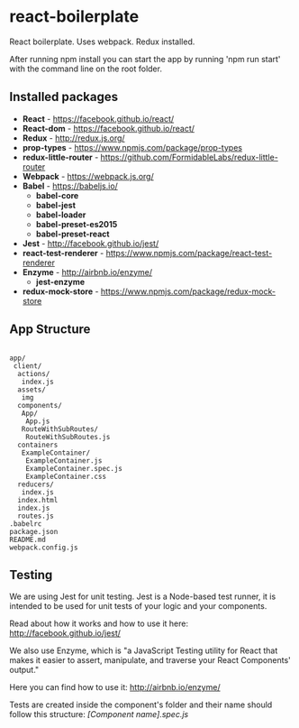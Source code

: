 # react-boilerplate
React boilerplate. Uses webpack. Redux installed.

After running npm install you can start the app by running 'npm run start' with the command line on the root folder.

## Installed packages

* **React** - https://facebook.github.io/react/
* **React-dom** - https://facebook.github.io/react/
* **Redux** - http://redux.js.org/
* **prop-types** - https://www.npmjs.com/package/prop-types
* **redux-little-router** - https://github.com/FormidableLabs/redux-little-router
* **Webpack** - https://webpack.js.org/
* **Babel** - https://babeljs.io/
  * **babel-core**
  * **babel-jest**
  * **babel-loader**
  * **babel-preset-es2015**
  * **babel-preset-react**
* **Jest** - http://facebook.github.io/jest/
* **react-test-renderer** - https://www.npmjs.com/package/react-test-renderer
* **Enzyme** - http://airbnb.io/enzyme/
  * **jest-enzyme** 
* **redux-mock-store** - https://www.npmjs.com/package/redux-mock-store


## App Structure

```

app/
 client/
  actions/
   index.js
  assets/
   img
  components/
   App/
    App.js
   RouteWithSubRoutes/
    RouteWithSubRoutes.js
  containers
   ExampleContainer/
    ExampleContainer.js
    ExampleContainer.spec.js
    ExampleContainer.css
  reducers/
   index.js
  index.html
  index.js
  routes.js
.babelrc
package.json
README.md
webpack.config.js

```

## Testing

We are using Jest for unit testing. Jest is a Node-based test runner, it is intended to be used for unit tests of your logic and your components.

Read about how it works and how to use it here: 
http://facebook.github.io/jest/

We also use Enzyme, which is "a JavaScript Testing utility for React that makes it easier to assert, manipulate, and traverse your React Components' output." 

Here you can find how to use it:
http://airbnb.io/enzyme/

Tests are created inside the component's folder and their name should follow this structure: _[Component name].spec.js_

